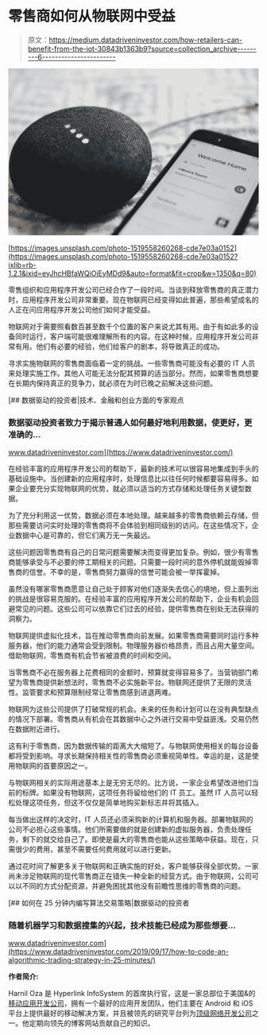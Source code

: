 # 零售商如何从物联网中受益

> 原文：<https://medium.datadriveninvestor.com/how-retailers-can-benefit-from-the-iot-30843b1363b9?source=collection_archive---------6----------------------->

![](img/59eb4ab86a6783c4de9814122258b5e9.png)

[https://images.unsplash.com/photo-1519558260268-cde7e03a0152](https://images.unsplash.com/photo-1519558260268-cde7e03a0152?ixlib=rb-1.2.1&ixid=eyJhcHBfaWQiOjEyMDd9&auto=format&fit=crop&w=1350&q=80)

零售组织和应用程序开发公司已经合作了一段时间。当谈到释放零售商的真正潜力时，应用程序开发公司非常重要。现在物联网已经变得如此普遍，那些希望成名的人正在问应用程序开发公司他们如何才能受益。

物联网对于需要照看数百甚至数千个位置的客户来说尤其有用。由于有如此多的设备同时运行，客户端可能很难理解所有的内容。在这种时候，应用程序开发公司非常有用。他们有必要的经验，他们给客户的剧本，将导致真正的成功。

寻求实施物联网的零售商面临着一定的挑战。一些零售商可能没有必要的 IT 人员来处理实施工作。其他人可能无法分配其预算的适当部分。然而，如果零售商想要在长期内保持真正的竞争力，就必须在为时已晚之前解决这些问题。

[](https://www.datadriveninvestor.com/) [## 数据驱动的投资者|技术、金融和创业方面的专家观点

### 数据驱动投资者致力于揭示普通人如何最好地利用数据，使更好，更准确的…

www.datadriveninvestor.com](https://www.datadriveninvestor.com/) 

在经验丰富的应用程序开发公司的帮助下，最新的技术可以很容易地集成到手头的基础设施中。当创建新的应用程序时，处理信息比以往任何时候都要容易得多。如果企业要充分实现物联网的优势，就必须以适当的方式存储和处理任务关键型数据。

为了充分利用这一优势，数据必须在本地处理。越来越多的零售商依赖云存储，但那些需要访问实时处理的零售商将不会体验到相同级别的访问。在这些情况下，企业数据中心是可靠的，但它们离万无一失最远。

这些问题因零售商有自己的日常问题需要解决而变得更加复杂。例如，很少有零售商能够承受与不必要的停工期相关的问题。只需要一段时间的意外停机就能毁掉零售商的信誉。不幸的是，零售商努力赢得的信誉可能会被一举挥霍掉。

虽然没有哪家零售商愿意让自己处于顾客对他们逐渐失去信心的境地，但上面列出的挑战是很容易克服的。在经验丰富的应用程序开发公司的帮助下，企业有机会回避常见的问题。这些公司可以依靠它们过去的经验，提供零售商在别处无法获得的洞察力。

物联网提供虚拟化技术，旨在推动零售商向前发展。如果零售商需要同时运行多种服务器，他们的能力通常会受到限制。物理服务器价格昂贵，而且占用大量空间。借助物联网，零售商有机会节省被浪费的时间和空间。

当零售商不必在服务器上花费相同的金额时，预算就变得容易多了。当营销部门希望为零售商提供新想法时，零售商不必实施新平台。物联网还提供了无限的灵活性。监管要求和预算限制经常让零售商感到进退两难。

物联网为这些公司提供了打破常规的机会。未来的任务和计划可以在没有典型缺点的情况下部署。零售商从有机会在其数据中心之外进行交易中受益匪浅。交易仍然在数据附近进行。

这有利于零售商，因为数据传输的距离大大缩短了。与物联网使用相关的每台设备都将受到影响。寻求长期保持相关性的零售商必须重视简单性。幸运的是，这是使用物联网的首要原因之一。

与物联网相关的实际用途基本上是无穷无尽的。比方说，一家企业希望改进他们当前的标牌。如果没有物联网，这项任务将留给他们的 IT 员工。虽然 IT 人员可以轻松处理这项任务，但这不仅仅是简单地购买新标志并将其插入。

每当做出这样的决定时，IT 人员还必须采购新的计算机和服务器。部署物联网的公司不必担心这些事情。他们所需要做的就是创建新的虚拟服务器，负责处理任务，剩下的就交给自己了。即使是最大的零售商也能从这些策略中获益。现在，只需很少的费用，甚至不需要任何费用就可以进行更新。

通过花时间了解更多关于物联网和正确实施的好处，客户能够获得全部优势。一家尚未涉足物联网的现代零售商正在错失一种全新的经营方式。由于物联网，公司可以以不同的方式分配资源，并避免困扰其他没有前瞻性思维的零售商的问题。

[](https://www.datadriveninvestor.com/2019/09/17/how-to-code-an-algorithmic-trading-strategy-in-25-minutes/) [## 如何在 25 分钟内编写算法交易策略|数据驱动的投资者

### 随着机器学习和数据搜集的兴起，技术技能已经成为那些想要…

www.datadriveninvestor.com](https://www.datadriveninvestor.com/2019/09/17/how-to-code-an-algorithmic-trading-strategy-in-25-minutes/) 

**作者简介:**

Harnil Oza 是 Hyperlink InfoSystem 的首席执行官，这是一家总部位于美国&的[移动应用开发公司](https://www.hyperlinkinfosystem.com)，拥有一个最好的应用开发团队，他们主要在 Android 和 iOS 平台上提供最好的移动解决方案，并且被领先的研究平台列为[顶级网络开发公司](https://topwebdevelopmentcompanies.com)之一。他定期向领先的博客网站贡献自己的知识。